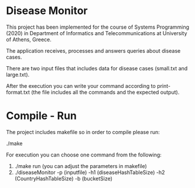 # Disease Monitor

This project has been implemented for the course of Systems Programming (2020) in Department of Informatics and Telecommunications at University of Athens, Greece.

The application receives, processes and answers queries about disease cases.

There are two input files that includes data for disease cases  (small.txt and large.txt).

After the execution you can write your command according to print-format.txt (the file includes all the commands and the expected output).

# Compile - Run

The project includes makefile so in order to compile please run:

./make
    
For execution you can choose one command from the following: 
1. ./make run (you can adjust the parameters in makefile) 
2. ./diseaseMonitor -p (inputfile) -h1 (diseaseHashTableSize) -h2 (CountryHashTableSize) -b (bucketSize)
